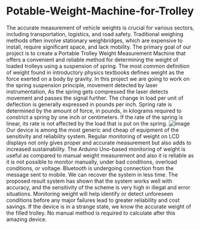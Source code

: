 # Potable-Weight-Machine-for-Trolley
The accurate measurement of vehicle weights is crucial for various sectors, including transportation, logistics, and road safety. Traditional weighing methods often involve stationary weighbridges, which are expensive to install, require significant space, and lack mobility. The primary goal of our project is to create a Portable Trolley Weight Measurement Machine that offers a convenient and reliable method for determining the weight of loaded trolleys using a suspension of spring. 
The most common definition of weight found in introductory physics textbooks defines weight as the force exerted on a body by gravity. In this project we are going to work on the spring suspension principle, movement detected by laser instrumentation, As the spring gets compressed the laser detects movement and passes the signal further. The change in load per unit of deflection is generally expressed in pounds per inch. Spring rate is determined by the amount of force, in pounds, in kilograms required to constrict a spring by one inch or centimeters. If the rate of the spring is linear, its rate is not affected by the load that is put on the spring. ![image](https://github.com/PrathmeshMane41/Potable-Weight-Machine-for-Trolley/assets/169891067/4a341c03-49eb-4882-a875-767f649963ca)
Our device is among the most generic and cheap of equipment of the sensitivity and reliability system. Regular monitoring of weight on LCD displays not only gives proper and accurate measurement but also adds to increased sustainability. The Arduino Uno-based monitoring of weight is useful as compared to manual weight measurement and also it is reliable as it is not possible to monitor manually, under bad conditions, overload conditions, or voltage. Bluetooth is undergoing connection from the message sent to mobile. We can recover the system in less time.
The proposed result system has shown that the system works well with accuracy, and the sensitivity of the scheme is very high in illegal and error situations. Monitoring weight will help identify or detect unforeseen conditions before any major failures lead to greater reliability and cost savings. If the device is in a strange state, we know the accurate weight of the filled trolley. No manual method is required to calculate after this amazing device.





